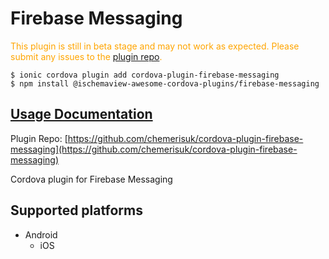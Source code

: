 # Firebase Messaging

  <p style="color:orange">
    This plugin is still in beta stage and may not work as expected. Please
    submit any issues to the <a target="_blank"
    href="/issues">plugin repo</a>.
  </p>


```
$ ionic cordova plugin add cordova-plugin-firebase-messaging
$ npm install @ischemaview-awesome-cordova-plugins/firebase-messaging
```

## [Usage Documentation](https://danielsogl.gitbook.io/awesome-cordova-plugins/plugins/firebase-messaging/)

Plugin Repo: [https://github.com/chemerisuk/cordova-plugin-firebase-messaging](https://github.com/chemerisuk/cordova-plugin-firebase-messaging)

Cordova plugin for Firebase Messaging

## Supported platforms

- Android
  - iOS
  


